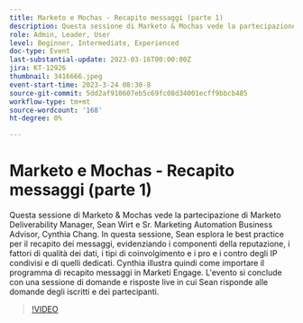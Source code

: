 ```yaml
---
title: Marketo e Mochas - Recapito messaggi (parte 1)
description: Questa sessione di Marketo & Mochas vede la partecipazione di Marketo Deliverability Manager, Sean Wirt e Sr. Marketing Automation Business Advisor, Cynthia Chang. In questa sessione, Sean esplora le best practice per il recapito dei messaggi, evidenziando i componenti della reputazione, i fattori di qualità dei dati, i tipi di coinvolgimento e i pro e i contro degli IP condivisi e di quelli dedicati. Cynthia illustra quindi come importare il programma di recapito messaggi in Marketi Engage. L'evento si conclude con una sessione di domande e risposte live in cui Sean risponde alle domande degli iscritti e dei partecipanti.
role: Admin, Leader, User
level: Beginner, Intermediate, Experienced
doc-type: Event
last-substantial-update: 2023-03-16T00:00:00Z
jira: KT-12926
thumbnail: 3416666.jpeg
event-start-time: 2023-3-24 08:30-8
source-git-commit: 5dd2af910607eb5c69fc08d34001ecff9bbcb485
workflow-type: tm+mt
source-wordcount: '168'
ht-degree: 0%

---
```


# Marketo e Mochas - Recapito messaggi (parte 1)

Questa sessione di Marketo &amp; Mochas vede la partecipazione di Marketo Deliverability Manager, Sean Wirt e Sr. Marketing Automation Business Advisor, Cynthia Chang. In questa sessione, Sean esplora le best practice per il recapito dei messaggi, evidenziando i componenti della reputazione, i fattori di qualità dei dati, i tipi di coinvolgimento e i pro e i contro degli IP condivisi e di quelli dedicati. Cynthia illustra quindi come importare il programma di recapito messaggi in Marketi Engage. L&#39;evento si conclude con una sessione di domande e risposte live in cui Sean risponde alle domande degli iscritti e dei partecipanti.

>[!VIDEO](https://video.tv.adobe.com/v/3416666/?quality=12&learn=on)
